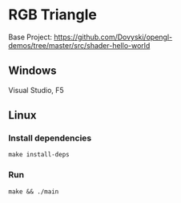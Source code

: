 # RGB Triangle

Base Project: https://github.com/Dovyski/opengl-demos/tree/master/src/shader-hello-world

## Windows

Visual Studio, F5

## Linux

### Install dependencies
```
make install-deps
```

### Run
```
make && ./main
```


